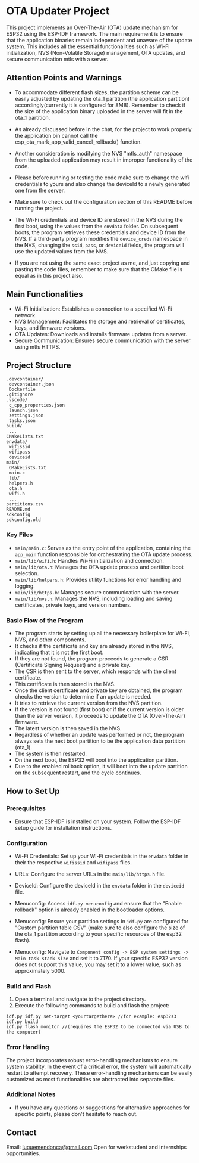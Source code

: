 # OTA Updater Project  
This project implements an Over-The-Air (OTA) update mechanism for ESP32 using the ESP-IDF framework. The main requirement is to ensure that the application binaries remain independent and unaware of the update system. This includes all the essential functionalities such as Wi-Fi initialization, NVS (Non-Volatile Storage) management, OTA updates, and secure communication mtls with a server.


## Attention Points and Warnings
- To accommodate different flash sizes, the partition scheme can be easily adjusted by updating the ota_1 partition (the application partition) accordingly(currently it is configured for 8MB). Remember to check if the size of the application binary uploaded in the server will fit in the ota_1 partition.

- As already discussed before in the chat, for the project to work properly the application bin cannot call the esp_ota_mark_app_valid_cancel_rollback() function.

- Another consideration is modifying the NVS "mtls_auth" namespace from the uploaded application may result in improper functionality of the code.

- Please before running or testing the code make sure to change the wifi credentials to yours and also change the deviceId to a newly generated one from the server.

- Make sure to check out the configuration section of this README before running the project.

- The Wi-Fi credentials and device ID are stored in the NVS during the first boot, using the values from the `envdata` folder. On subsequent boots, the program retrieves these credentials and device ID from the NVS. If a third-party program modifies the `device_creds` namespace in the NVS, changing the `ssid`, `pass`, or `deviceid` fields, the program will use the updated values from the NVS.

- If you are not using the same exact project as me, and just copying and pasting the code files, remember to make sure that the CMake file is equal as in this project also.



## Main Functionalities
- Wi-Fi Initialization: Establishes a connection to a specified Wi-Fi network.
- NVS Management: Facilitates the storage and retrieval of certificates, keys, and firmware versions.
- OTA Updates: Downloads and installs firmware updates from a server.
- Secure Communication: Ensures secure communication with the server using mtls HTTPS.

## Project Structure
```
.devcontainer/
 devcontainer.json
 Dockerfile
.gitignore
.vscode/
 c_cpp_properties.json
 launch.json
 settings.json
 tasks.json
build/
 ...
CMakeLists.txt
envdata/
 wifissid
 wifipass
 deviceid
main/
 CMakeLists.txt
 main.c
 lib/
 helpers.h
 ota.h
 wifi.h
 ...
partitions.csv
README.md
sdkconfig
sdkconfig.old
```

### Key Files
- `main/main.c`: Serves as the entry point of the application, containing the `app_main` function responsible for orchestrating the OTA update process.
- `main/lib/wifi.h`: Handles Wi-Fi initialization and connection.
- `main/lib/ota.h`: Manages the OTA update process and partition boot selection.
- `main/lib/helpers.h`: Provides utility functions for error handling and logging.
- `main/lib/https.h`: Manages secure communication with the server.
- `main/lib/nvs.h`: Manages the NVS, including loading and saving certificates, private keys, and version numbers.

### Basic Flow of the Program
- The program starts by setting up all the necessary boilerplate for Wi-Fi, NVS, and other components.
- It checks if the certificate and key are already stored in the NVS, indicating that it is not the first boot.
- If they are not found, the program proceeds to generate a CSR (Certificate Signing Request) and a private key.
- The CSR is then sent to the server, which responds with the client certificate.
- This certificate is then stored in the NVS.
- Once the client certificate and private key are obtained, the program checks the version to determine if an update is needed.
- It tries to retrieve the current version from the NVS partition.
- If the version is not found (first boot) or if the current version is older than the server version, it proceeds to update the OTA (Over-The-Air) firmware.
- The latest version is then saved in the NVS.
- Regardless of whether an update was performed or not, the program always sets the next boot partition to be the application data partition (ota_1).
- The system is then restarted.
- On the next boot, the ESP32 will boot into the application partition.
- Due to the enabled rollback option, it will boot into the update partition on the subsequent restart, and the cycle continues.



## How to Set Up
### Prerequisites
- Ensure that ESP-IDF is installed on your system. Follow the ESP-IDF setup guide for installation instructions.

### Configuration
- Wi-Fi Credentials: Set up your Wi-Fi credentials in the `envdata` folder in their the respective `wifissid` and `wifipass` files.
- URLs: Configure the server URLs in the `main/lib/https.h` file.
- DeviceId: Configure the deviceId in the `envdata` folder in the `deviceid` file.

- Menuconfig: Access `idf.py menuconfig` and ensure that the "Enable rollback" option is already enabled in the bootloader options.
- Menuconfig: Ensure your partition settings in `idf.py` are configured for "Custom partition table CSV" (make sure to also configure the size of the ota_1 partition according to your specific resources of the esp32 flash).
- Menuconfig: Navigate to `Component config -> ESP system settings -> Main task stack size` and set it to 7170. If your specific ESP32 version does not support this value, you may set it to a lower value, such as approximately 5000.


### Build and Flash
1. Open a terminal and navigate to the project directory.
2. Execute the following commands to build and flash the project:
```
idf.py idf.py set-target <yourtargethere> //for example: esp32s3
idf.py build
idf.py flash monitor //(requires the ESP32 to be connected via USB to the computer)
```

### Error Handling
The project incorporates robust error-handling mechanisms to ensure system stability. In the event of a critical error, the system will automatically restart to attempt recovery. These error-handling mechanisms can be easily customized as most functionalities are abstracted into separate files.

### Additional Notes
- If you have any questions or suggestions for alternative approaches for specific points, please don't hesitate to reach out.

## Contact 
Email: luquemendonca@gmail.com
Open for werkstudent and internships opportunities. 